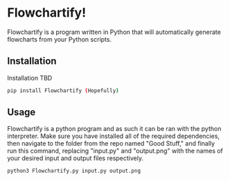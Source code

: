 # Flowchartify!

Flowchartify is a program written in Python that will automatically generate flowcharts from your Python scripts.

## Installation

Installation TBD

```bash
pip install Flowchartify (Hopefully)
```

## Usage

Flowchartify is a python program and as such it can be ran with the python interpreter. Make sure you have installed all of the required dependencies, then navigate to the folder from the repo named "Good Stuff," and finally run this command, replacing "input.py" and "output.png" with the names of your desired input and output files respectively.

```bash
python3 Flowchartify.py input.py output.png
```
